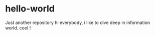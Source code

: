 # hello-world
Just another repository
hi everybody, i like to dive deep in information world. cool !
